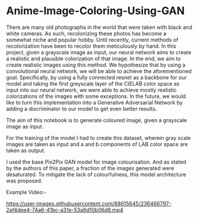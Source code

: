 # Anime-Image-Coloring-Using-GAN


There are many old photographs in the world that were taken with black and white cameras. As such, recolonizing these photos has become a somewhat niche and popular hobby. Until recently, current methods of recolorization have been to recolor them meticulously by hand. In this project, given a grayscale image as input, our neural network aims to create a realistic and plausible colorization of that image. In the end, we aim to create realistic images using this method. We hypothesize that by using a convolutional neural network, we will be able to achieve the aforementioned goal. Specifically, by using a fully connected resnet as a backbone for our model and taking the first greyscale layer of the CIELAB color space as input into our neural network, we were able to achieve mostly realistic colorizations of the images with some exceptions. In the future, we would like to turn this implementation into a Generative Adversarial Network by adding a discriminator to our model to get even better results.

The aim of this notebook is to generate coloured image, given a grayscale image as input.

For the training of the model I had to create this dataset, wherein gray scale images are taken as input and a and b components of LAB color space are taken as output.

I used the base Pix2Pix GAN model for image colourisation. And as stated by the authors of this paper, a fraction of the images generated were desaturated. To mitigate the lack of colourfulness, this model architecture was proposed.


Example Video:- 




https://user-images.githubusercontent.com/88615645/236466797-2af4dee4-74a6-41bc-a31e-53a6d10b06d8.mp4




